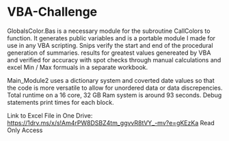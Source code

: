 # VBA-Challenge

GlobalsColor.Bas is a necessary module for the subroutine CallColors to function. It generates public variables and is a portable module I made for use in any VBA scripting.
Snips verify the start and end of the procedural generation of summaries. 
results for greatest values genereated by VBA and verified for accuracy with spot checks through manual calculations and excel Min / Max formuals in a separate workbook.

Main_Module2 uses a dictionary system and coverted date values so that the code is more versatile to allow for unordered data or data discrepencies.
Total runtime on a 16 core, 32 GB Ram system is around 93 seconds. Debug statements print times for each block.

Link to Excel File in One Drive: https://1drv.ms/x/s!Am4rPW8DSBZ4tm_ggvvR8tVY_-mv?e=gKEzKa
Read Only Access
